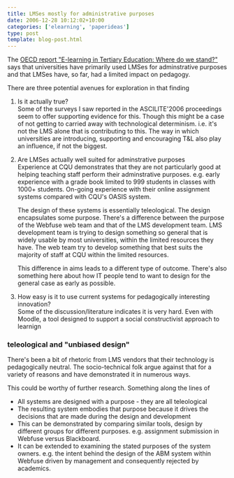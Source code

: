 ```yaml
---
title: LMSes mostly for administrative purposes
date: 2006-12-28 10:12:02+10:00
categories: ['elearning', 'paperideas']
type: post
template: blog-post.html
---
```

The [OECD report "E-learning in Tertiary Education: Where do we stand?"](http://new.sourceoecd.org/education/9264009205) says that universities have primarily used LMSes for adminstrative purposes and that LMSes have, so far, had a limited impact on pedagogy.

There are three potential avenues for exploration in that finding

1. Is it actually true?  
    Some of the surveys I saw reported in the ASCILITE'2006 proceedings seem to offer supporting evidence for this. Though this might be a case of not getting to carried away with technological determinism. i.e. it's not the LMS alone that is contributing to this. The way in which universities are introducing, supporting and encouraging T&L also play an influence, if not the biggest.
2. Are LMSes actually well suited for adminstrative purposes  
    Experience at CQU demonstrates that they are not particularly good at helping teaching staff perform their adminstrative purposes. e.g. early experience with a grade book limited to 999 students in classes with 1000+ students. On-going experience with their online assignment systems compared with CQU's OASIS system.
    
    The design of these systems is essentially teleological. The design encapsulates some purpose. There's a difference between the purpose of the Webfuse web team and that of the LMS development team. LMS development team is trying to design something so general that is widely usable by most universities, within the limited resources they have. The web team try to develop something that best suits the majority of staff at CQU within the limited resources.
    
    This difference in aims leads to a different type of outcome. There's also something here about how IT people tend to want to design for the general case as early as possible.
    
3. How easy is it to use current systems for pedagogically interesting innovation?  
    Some of the discussion/literature indicates it is very hard. Even with Moodle, a tool designed to support a social constructivist approach to learnign

### teleological and "unbiased design"

There's been a bit of rhetoric from LMS vendors that their technology is pedagogically neutral. The socio-technical folk argue against that for a variety of reasons and have demonstrated it in numerous ways.

This could be worthy of further research. Something along the lines of

- All systems are designed with a purpose - they are all teleological
- The resulting system embodies that purpose because it drives the decisions that are made during the design and development
- This can be demonstrated by comparing similar tools, design by different groups for different purposes. e.g. assignment submission in Webfuse versus Blackboard.
- It can be extended to examining the stated purposes of the system owners. e.g. the intent behind the design of the ABM system within Webfuse driven by management and consequently rejected by academics.